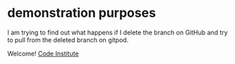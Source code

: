 # demonstration purposes
I am trying to find out what happens if I delete the branch on GitHub and try to pull from the deleted branch on gitpod.

Welcome! [Code Institute](https://codeinstitute.net)

